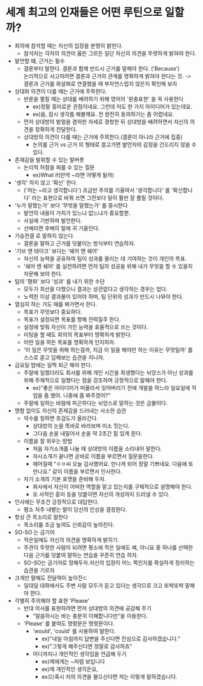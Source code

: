 # 세계 최고의 인재들은 어떤 루틴으로 일할까?
* 회의에 참석할 때는 자신의 입장을 분명히 밝힌다.  
    * 참석자는 각자의 의견이 옳든 그르든 일단 자신의 의견을 뚜렷하게 밝혀야 한다.
* 발언할 떄, 근거는 필수
  * 결론부터 말한다. 결론과 함께 반드시 근거를 말해야 한다. ('Because')  
   논리적으로 사고하려면 결론과 근거의 관계를 명확하게 밝혀야 한다는 것. -> 결론과 근거를 화살펴로 연결했을 때 부자연스럽지 않은지 확인해 보자
* 상대와 의견이 다를 때는 근거에 주목한다.
  * 반론을 펼칠 때는 상대를 배려하기 위해 영어의 '완충표현' 을 꼭 사용한다
    * ex)정말 흥미로운 관점이네요. 그런데 저도 한 가지 아이디어가 있는데요.
    * ex)음, 잠시 생각좀 해볼께요. 전 완전히 동의하기는 좀 어렵네요.
  * 먼저 상대방의 발얼을 겸허한 자세로 경청한 뒤 상대방을 배려하면서 자신의 의견을 정확하게 전달한다.
  * 상대방의 의견이 다를 때는 근거에 주목한다.(결론이 아니라 근거에 집중)
    * 논의를 근거 vs 근거 의 형태로 끌고가면 발언자의 감정을 건드리지 않을 수 있다.
* 존재감을 발휘할 수 있는 말버릇
  * 논리적 허점을 찌를 수 있는 질문
    * ex)What if(만약 ~라면 어떻게 될까)
* '생각' 하지 않고 '확신' 한다.
  * ('저는 ~라고 생각합니다') 조금만 주의를 기울여서 '생각합니다' 를 '확신합니다' 라는 표현으로 바꿔 쓰면 그전보다 일이 훨씬 잘 풀릴 것이다.
* '누가 말했는가' 보다 '무엇을 말했는가' 를 중시한다
  * 발언의 내용이 가치가 있느냐 없느냐가 중요할뿐.
  * 사실에 기반하여 발언한다.
  * 선배라면 후배의 말에 귀 기울인다.
* 기승전결 로 말하지 않는다.
  * 결론을 말하고 근거를 덧붙이는 방식부터 연습하자.
* '기브 앤 테이크' 보다는 '쉐어 앤 쉐어'
  * 자신의 능력을 공유하여 팀이 성과를 올리는 데 기여하는 것이 개인의 목표.
  * '쉐어 앤 쉐어' 를 실천하려면 먼저 팀의 성공을 위해 내가 무엇을 할 수 있을지 자문해 보야 한다.
* 팀의  '평화' 보다 '성과' 를 내기 위한 수단
  * 모두가 최선을 다했으니 결과는 상관없다고 생각하는 경우는 업다.
  * 노력한 이상 결과물이 있어야 하며, 팀 단위의 성과가 반드시 나와야 한다.
* 열심히 하는 거도 때를 봐가면서 한다.
  * 목표가 무엇보다 중요하다.
  * 목표가 설정되면 목표를 향해 전력질주 한다.
  * 설정에 맞춰 자신이 가진 능력을 효율적으로 쓰는 것이다.
  * 미팅을 할 때도 회의의 목표부터 명확하게 밝힌다.
  * 어떤 일을 하든 목표를 명확하게 인지하자.
  * '이 일은 무엇을 위해 하는걸까, 지금 이 일을 해야만 하는 이유는 무엇일까' 를 스스로 묻고 답해보는 습관을 지니자.
* 금요일 밤에는 일찍 퇴근 해야 한다.
  * 주말에 일했더라도 회사를 위해 개인 시간을 희생했다는 뉘앙스가 아닌 성과를 위해 주체적으로 일했다는 점을 강조하여 긍정적으로 맗해야 한다.
    * ex)"좋은 아이디어가 떠올라서 잊어버리기 전에 개발을 하느라 일요일에 작업을 좀 했어. 나중에 좀 봐주겠어?"
  * 주말에 일하는 바람에 피곤하다는 뉘앙스로 말하는 것은 금물이다.
* 명함 없이도 자신의 존재감을 드러내는 사소한 습관
  * 악수를 청하면 호감도가 올라간다.
    * 상대방의 눈을 똑바로 바라보며 미소 짓는다.
    * 그다음 손을 내밀어서 손을 약 2초간 힘 있게 쥔다.
  * 이름을 잘 외우는 방법
    * 처음 자기소개를 나눌 때 상대방의 이름을 소리내어 말한다.
    * 자시소개가 끝나면 곧바로 이름을 부르면서 질문을한다.
    * 헤어질때 "ㅇㅇ씨 오늘 감사했어요. 만나게 되어 정말 기쁘네요. 다음에 또 만나요." 같이 이름을 부르면서 인사한다.
  * 자기 소개의 기본 포맷을 준비해 두자.
    * 회사에서 자신이 어떠한 역할을 맡고 있는지를 구체적으로 설명해야 한다.
    * 또 사적인 흥미 등을 덧붙이면 자신의 개성까지 드러낼 수 있다.
* 인사에는 무조건 긍정적으로 대답한다.
  * 평소 자주 내뱉는 말이 당신의 인상을 결정한다.
* 항상 큰 목소리로 말한다
  * 목소리룰 조금 높여도 신뢰감이 높아진다.
* SO-SO 는 금기어
  * 작은일에도 자신의 의견을 명확하게 밝히기.
  * 주관이 뚜렷한 사람이 되려면 평소에 작은 일에도 예, 아니요 중 하나를 선택한 다음 근거를 덧붙여 말하는 연습을 꾸준히 연습 하자.
  * SO-SO는 금기어로 정해두자.자신의 입장이 어느 쪽인지를 확실하게 정리하는 습관을 기르자
* 크게만 말해도 전달력이 높아진ㄷ
  * 일대일 대화에서도 주변 사람 모두가 듣고 있다는 생각으로 크고 또박또박 말해야 한다.
* 각별히 주의해야 할 표현 'Please'
  * 반대 의사를 표현하려면 먼저 상대방의 의견에 공감해 주기
    * "말씀하시는 바는 충분히 이해합니다만"을 이용한다.
  * 'Please' 를 붙여도 명령문은 명령문이다.
    * 'would', 'could' 를 사용하여 말한다.
      * ex)"내일 아침까지 답변을 주신다면 진심으로 감사하겠습니다."
      * ex)"그렇게 해주신다면 정말로 감사하죠"
    * 어디까지나 개인적인 생각임을 언급해 두기
      * ex)제에게는 ~처럼 보입니다
      * ex)제 개인적인 생각은요,
      * ex으)혹시 저의 의견을 물으신다면 저는 이렇게 말하겠습니다.